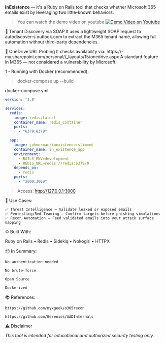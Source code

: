 **InExistence** — it's a Ruby on Rails tool that checks whether Microsoft 365 emails exist by leveraging two little-known behaviors:

> You can watch the demo video on youtube [![Demo Video on Youtube](https://img.shields.io/badge/YouTube-Video-red?logo=youtube)](https://youtu.be/pGblC1MgJFM)

🔹 Tenant Discovery via SOAP
It uses a lightweight SOAP request to autodiscover-s.outlook.com to extract the M365 tenant name, allowing full automation without third-party dependencies.

🔹 OneDrive URL Probing
It checks availability via:
https://<tenant>-my.sharepoint.com/personal/<user>/_layouts/15/onedrive.aspx
A standard feature in M365 — not considered a vulnerability by Microsoft.

1 - Running with Docker (recommended):

> docker-compose up --build

docker-compose.yml
```yml
version: '3.8'

services:
  redis:
    image: redis:latest
    container_name: redis_container
    ports:
      - "6379:6379"

  app:
    image: johnermac/inexistence:slimmed
    container_name: in_existence_app
    environment:
      - RAILS_ENV=development
      - REDIS_URL=redis://redis:6379/0
    depends_on:
      - redis
    ports:
      - "3000:3000"

```


> Access: http://127.0.0.1:3000




💼 Use Cases:

    ✅ Threat Intelligence — Validate leaked or exposed emails
    ✅ Pentesting/Red Teaming — Confirm targets before phishing simulations
    ✅ Recon Automation — Feed validated emails into your attack surface mapping


⚙️ Built With:

Ruby on Rails • Redis • Sidekiq • Nokogiri • HTTPX


📦 In Summary:

    No authentication needed

    No brute-force

    Open Source

    Dockerized


📚 References:

    https://github.com/nyxgeek/o365recon

    https://github.com/Gerenios/AADInternals


⚠️ Disclaimer

*This tool is intended for educational and authorized security testing only.*
